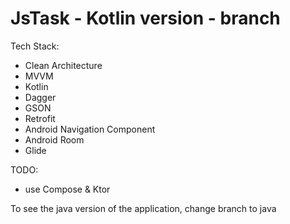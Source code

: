 # JsTask - Kotlin version - branch

Tech Stack:
- Clean Architecture
- MVVM
- Kotlin
- Dagger
- GSON
- Retrofit
- Android Navigation Component
- Android Room
- Glide

TODO:
- use Compose & Ktor


To see the java version of the application, change branch to java